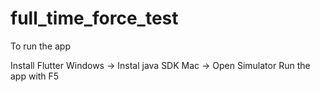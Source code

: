 # full_time_force_test

To run the app

Install Flutter
Windows -> Instal java SDK
Mac -> Open Simulator
Run the app with F5
